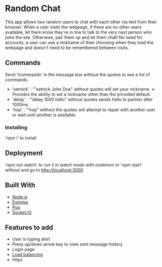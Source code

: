 # Random Chat

This app allows two random users to chat with each other via text from their browser. When a user visits the webpage, if there are no other users available, let them know they're in line to talk to the very next person who joins the site. Otherwise, pair them up and let them chat! No need for accounts, a user can use a nickname of their choosing when they load the webpage and doesn't need to be remembered between visits.

## Commands

Send '!commands' in the message box without the quotes to see a list of commands.

* 'setnick' : '"setnick John Doe" without quotes will set your nickname. <- Provides the ability to set a nickname other than the provided default.
* 'delay' : '"delay 1000 hello" without quotes sends hello to partner after 1000ms.
* 'hop' : '"hop" without the quotes will attempt to repair with another user or wait until another is available.

### Installing

'npm i' to install

## Deployment

'npm run watch' to run it in watch mode with nodemon or 'npm start' without and go to [http://localhost:3000](http://localhost:3000)

## Built With

* [Node.js](https://nodejs.org/)
* [Express](https://expressjs.com/)
* [Pug](https://pugjs.org/)
* [Socket.IO](https://socket.io/)

## Features to add

* User is typing alert
* Press up/down arrow key to view sent message history
* Login page
* [Load balancing](https://socket.io/docs/using-multiple-nodes/)
* https